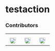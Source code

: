 # testaction


### Contributors

<table>
<tr>
    <td align="center" style="word-wrap: break-word; width: 30.0; height: 30.0">
        <a href=https://github.com/sutcalag>
            <img src=https://avatars.githubusercontent.com/u/83750738?v=4 width="20;"  style="border-radius:50%;align-items:center;justify-content:center;overflow:hidden;padding-top:10px" alt=zhuanghong.chen/>
            <br />
            <sub style="font-size:0px"><b>zhuanghong.chen</b></sub>
        </a>
    </td>
    <td align="center" style="word-wrap: break-word; width: 30.0; height: 30.0">
        <a href=https://github.com/czhen-zilliz>
            <img src=https://avatars.githubusercontent.com/u/83751452?v=4 width="20;"  style="border-radius:50%;align-items:center;justify-content:center;overflow:hidden;padding-top:10px" alt=Zhen Chen/>
            <br />
            <sub style="font-size:0px"><b>Zhen Chen</b></sub>
        </a>
    </td>
    <td align="center" style="word-wrap: break-word; width: 30.0; height: 30.0">
        <a href=https://github.com/wu-yifan-design>
            <img src=https://avatars.githubusercontent.com/u/79902592?v=4 width="20;"  style="border-radius:50%;align-items:center;justify-content:center;overflow:hidden;padding-top:10px" alt=wu-yifan-design/>
            <br />
            <sub style="font-size:0px"><b>wu-yifan-design</b></sub>
        </a>
    </td>
</tr>
</table>
